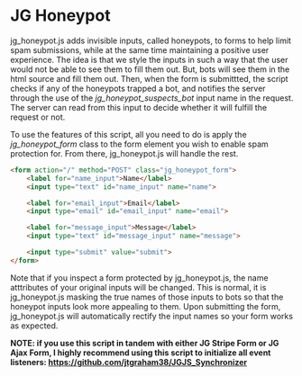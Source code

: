 # JG Honeypot
jg_honeypot.js adds invisible inputs, called honeypots, to forms to help limit spam submissions, while at the same time maintaining a positive user experience.  The idea is that we style the inputs in such a way that the user would not be able to see them to fill them out.  But, bots will see them in the html source and fill them out.  Then, when the form is submittted, the script checks if any of the honeypots trapped a bot, and notifies the server through the use of the *jg_honeypot_suspects_bot* input name in the request.  The server can read from this input to decide whether it will fulfill the request or not.

To use the features of this script, all you need to do is apply the *jg_honeypot_form* class to the form element you wish to enable spam protection for.  From there, jg_honeypot.js will handle the rest.  

```html
<form action="/" method="POST" class="jg_honeypot_form">
    <label for="name_input">Name</label>
    <input type="text" id="name_input" name="name">

    <label for="email_input">Email</label>
    <input type="email" id="email_input" name="email">

    <label for="message_input">Message</label>
    <input type="text" id="message_input" name="message">

    <input type="submit" value="submit">
</form>
```

Note that if you inspect a form protected by jg_honeypot.js, the name atttributes of your original inputs will be changed.  This is normal, it is jg_honeypot.js masking the true names of those inputs to bots so that the honeypot inputs look more appealing to them.  Upon submitting the form, jg_honeypot.js will automatically rectify the input names so your form works as expected.

**NOTE: if you use this script in tandem with either JG Stripe Form or JG Ajax Form, I highly recommend using this script to initialize all event listeners: https://github.com/jtgraham38/JGJS_Synchronizer**